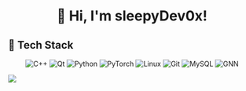 <h1 align="center">👋 Hi, I'm sleepyDev0x!</h1>

## 🧠 Tech Stack
<p align="center">
  <img src="https://img.shields.io/badge/-C++-00599C?style=flat&logo=c%2B%2B" alt="C++" />
  <img src="https://img.shields.io/badge/-Qt-2C2E43?style=flat&logo=qt" alt="Qt" />
  <img src="https://img.shields.io/badge/-Python-3776AB?style=flat&logo=python" alt="Python" />
  <img src="https://img.shields.io/badge/-PyTorch-EE4C2C?style=flat&logo=pytorch" alt="PyTorch" />
  <img src="https://img.shields.io/badge/-Linux-FCC624?style=flat&logo=linux" alt="Linux" />
  <img src="https://img.shields.io/badge/-Git-F05032?style=flat&logo=git" alt="Git" />
  <img src="https://img.shields.io/badge/-MySQL-4479A1?style=flat&logo=mysql" alt="MySQL" />
  <img src="https://img.shields.io/badge/-GNN-0055B3?style=flat&logo=neptune-ai" alt="GNN" />
</p>
  <img src="https://github-readme-stats.vercel.app/api?username=sleepyDev0x&show_icons=true&theme=tokyonight" />
